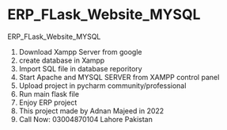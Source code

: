 # ERP_FLask_Website_MYSQL
ERP_FLask_Website_MYSQL
1. Download Xampp Server from google
2. create database in Xampp
3. Import SQL file in database reporitory
4. Start Apache and MYSQL SERVER from XAMPP control panel
5. Upload project in pycharm community/professional
6. Run main flask file
7. Enjoy ERP project
8. This project made by Adnan Majeed in 2022
9. Call Now: 03004870104 Lahore Pakistan
